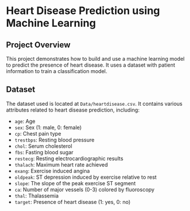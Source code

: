 # Heart Disease Prediction using Machine Learning

## Project Overview

This project demonstrates how to build and use a machine learning model to predict the presence of heart disease. It uses a dataset with patient information to train a classification model.

## Dataset

The dataset used is located at `Data/heartdisease.csv`. It contains various attributes related to heart disease prediction, including:

- `age`: Age
- `sex`: Sex (1: male, 0: female)
- `cp`: Chest pain type
- `trestbps`: Resting blood pressure
- `chol`: Serum cholesterol
- `fbs`: Fasting blood sugar
- `restecg`: Resting electrocardiographic results
- `thalach`: Maximum heart rate achieved
- `exang`: Exercise induced angina
- `oldpeak`: ST depression induced by exercise relative to rest
- `slope`: The slope of the peak exercise ST segment
- `ca`: Number of major vessels (0-3) colored by fluoroscopy
- `thal`: Thalassemia
- `target`: Presence of heart disease (1: yes, 0: no)

 
